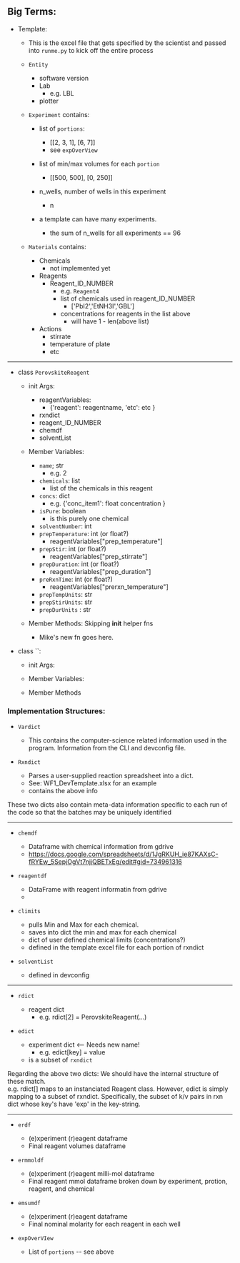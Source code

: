 ## Big Terms:

- Template:

    - This is the excel file that gets specified by the scientist and passed into `runme.py` to kick off the entire process
    
    - `Entity`
        - software version
        - Lab 
            - e.g. LBL
        - plotter
    
    - `Experiment` contains: 
        - list of `portions`:
            - [[2, 3, 1], [6, 7]]
            - see `expOverView`
            
        - list of min/max volumes for each `portion`
            - [[500, 500], [0, 250]]
        - n_wells, number of wells in this experiment
            - n
        - a template can have many experiments.
            - the sum of n_wells for all experiments == 96
            
    - `Materials` contains: 
        - Chemicals
            - not implemented yet
        - Reagents
            - Reagent_ID_NUMBER 
                - e.g. `Reagent4`
                - list of chemicals used in reagent_ID_NUMBER
                    - ['PbI2','EtNH3I','GBL']
                - concentrations for reagents in the list above
                    - will have 1 - len(above list)
        - Actions
            - stirrate
            - temperature of plate
            - etc
    
----  


- class `PerovskiteReagent`
    - init Args:
        - reagentVariables: 
            - {'reagent': reagentname,
               'etc': etc
               }
        - rxndict
        - reagent_ID_NUMBER
        - chemdf
        - solventList
    - Member Variables:
        - `name`; str 
            - e.g. 2
        - `chemicals`: list
            - list of the chemicals in this reagent
        - `concs`: dict
            - e.g. {'conc_item1': float concentration }
        - `isPure`: boolean
            - is this purely one chemical
        - `solventNumber`: int
        - `prepTemperature`: int (or float?)
            - reagentVariables["prep_temperature"]
        - `prepStir`: int (or float?)
            - reagentVariables["prep_stirrate"]
        - `prepDuration`: int (or float?)
            - reagentVariables["prep_duration"]
        - `preRxnTime`: int (or float?)
            - reagentVariables["prerxn_temperature"]
        - `prepTempUnits`: str
        - `prepStirUnits`: str
        - `prepDurUnits` : str        
    
    - Member Methods:
        Skipping __init__ helper fns
        
        - Mike's new fn goes here. 

- class ``:

    - init Args:
    
    - Member Variables: 
    
    - Member Methods




### Implementation Structures:

- `Vardict`
    - This contains the computer-science related information used in the program. 
      Information from the CLI and devconfig file. 

- `Rxndict`
    - Parses a user-supplied reaction spreadsheet into a dict.
    - See: WF1_DevTemplate.xlsx for an example
    - contains the above info

These two dicts also contain meta-data information specific to each run of the code so that the batches 
  may be uniquely identified

---- 


- `chemdf`
    - Dataframe with chemical information from gdrive
    - https://docs.google.com/spreadsheets/d/1JgRKUH_ie87KAXsC-fRYEw_5SepjOgVt7njjQBETxEg/edit#gid=734961316
    
- `reagentdf`
    - DataFrame with reagent informatin from gdrive
    - 
 
- `climits`
    - pulls Min and Max for each chemical.
    - saves into dict the min and max for each chemical
    - dict of user defined chemical limits (concentrations?)
    - defined in the template excel file for each portion of rxndict
    
- `solventList`
    - defined in devconfig
    
----  

- `rdict`
    - reagent dict
        - e.g. rdict[2] = PerovskiteReagent(...)
        
- `edict`
    - experiment dict <-- Needs new name! 
        - e.g. edict[key] = value 
    - is a subset of `rxndict`
        
Regarding the above two dicts: We should have the internal structure of these match.  
e.g. rdict[] maps to an instanciated Reagent class. However, edict is simply mapping to a subset of rxndict. 
 Specifically, the subset of k/v pairs in rxn dict whose key's have 'exp' in the key-string.
 
 ----  
 
 - `erdf`
    - (e)xperiment (r)eagent dataframe
    - Final reagent volumes dataframe
    
 - `ermmoldf`
    - (e)xperiment (r)eagent milli-mol dataframe
    - Final reagent mmol dataframe broken down by experiment, protion, reagent, and chemical
    
 - `emsumdf`
    - (e)xperiment (r)eagent dataframe
    - Final nominal molarity for each reagent in each well
    
- `expOverVIew`
    - List of `portions` -- see above